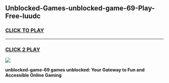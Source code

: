 
## Unblocked-Games-unblocked-game-69-Play-Free-luudc
<h3>
<a href="https://premium76.site?title=unblocked-game-69&ref=23A">CLICK TO PLAY</a></h3>
<hr>

<h3>
<a href="https://premium76.site?title=unblocked-game-69&ref=23A">CLICK 2 PLAY</a>
  
</h3>

<a href="https://premium76.site?title=unblocked-game-69&ref=23A"><img src="https://clearcache.store/games.png"></a>


**unblocked-game-69 games unblocked: Your Gateway to Fun and Accessible Online Gaming**
